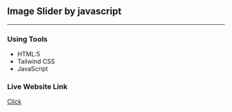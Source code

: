 ## Image Slider by javascript

---

### Using Tools

- HTML:5
- Tailwind CSS
- JavaScript

### Live Website Link

<a href="https://rejoyanislam.github.io/image-slider-by-javascript/">Click</a>
